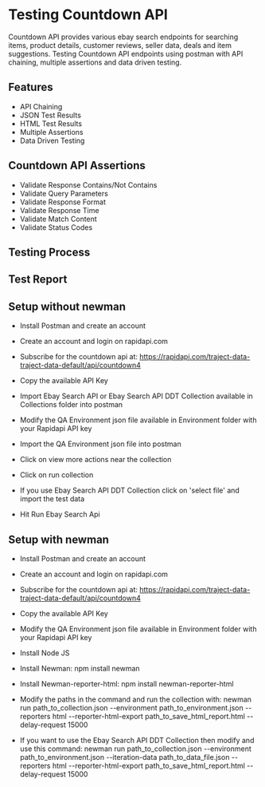 
# Testing Countdown API

Countdown API provides various ebay search endpoints for searching items, product details, customer reviews, seller data, deals and item suggestions. Testing Countdown API endpoints using postman with API chaining, multiple assertions and data driven testing.

## Features

- API Chaining
- JSON Test Results
- HTML Test Results
- Multiple Assertions
- Data Driven Testing

## Countdown API Assertions

- Validate Response Contains/Not Contains
- Validate Query Parameters
- Validate Response Format
- Validate Response Time
- Validate Match Content
- Validate Status Codes

## Testing Process



## Test Report



## Setup without newman

- Install Postman and create an account

- Create an account and login on rapidapi.com

- Subscribe for the countdown api at: https://rapidapi.com/traject-data-traject-data-default/api/countdown4

- Copy the available API Key

- Import Ebay Search API or Ebay Search API DDT Collection available in Collections folder into postman

- Modify the QA Environment json file available in Environment folder with your Rapidapi API key

- Import the QA Environment json file into postman

- Click on view more actions near the collection

- Click on run collection

- If you use Ebay Search API DDT Collection click on 'select file' and import the test data

- Hit Run Ebay Search Api

## Setup with newman

- Install Postman and create an account

- Create an account and login on rapidapi.com

- Subscribe for the countdown api at: https://rapidapi.com/traject-data-traject-data-default/api/countdown4

- Copy the available API Key

- Modify the QA Environment json file available in Environment folder with your Rapidapi API key

- Install Node JS

- Install Newman: npm install newman

- Install Newman-reporter-html: npm install newman-reporter-html

- Modify the paths in the command and run the collection with: newman run path_to_collection.json --environment path_to_environment.json --reporters html --reporter-html-export path_to_save_html_report.html --delay-request 15000

- If you want to use the Ebay Search API DDT Collection then modify and use this command: newman run path_to_collection.json --environment path_to_environment.json --iteration-data path_to_data_file.json --reporters html --reporter-html-export path_to_save_html_report.html --delay-request 15000

